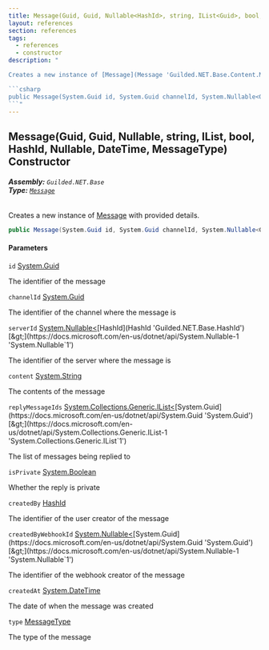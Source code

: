 ```yaml
---
title: Message(Guid, Guid, Nullable<HashId>, string, IList<Guid>, bool, HashId, Nullable<Guid>, DateTime, MessageType)
layout: references
section: references
tags:
  - references
  - constructor
description: "

Creates a new instance of [Message](Message 'Guilded.NET.Base.Content.Message') with provided details.

```csharp
public Message(System.Guid id, System.Guid channelId, System.Nullable<Guilded.NET.Base.HashId> serverId, string content, System.Collections.Generic.IList<System.Guid>? replyMessageIds, bool isPrivate, Guilded.NET.Base.HashId createdBy, System.Nullable<System.Guid> createdByWebhookId, System.DateTime createdAt, Guilded.NET.Base.Content.MessageType type);
```"
---
```


## Message(Guid, Guid, Nullable<HashId>, string, IList<Guid>, bool, HashId, Nullable<Guid>, DateTime, MessageType) Constructor
###### **Assembly:** `Guilded.NET.Base`<br/>**Type:** [`Message`](Message 'Guilded.NET.Base.Content.Message')

Creates a new instance of [Message](Message 'Guilded.NET.Base.Content.Message') with provided details.

```csharp
public Message(System.Guid id, System.Guid channelId, System.Nullable<Guilded.NET.Base.HashId> serverId, string content, System.Collections.Generic.IList<System.Guid>? replyMessageIds, bool isPrivate, Guilded.NET.Base.HashId createdBy, System.Nullable<System.Guid> createdByWebhookId, System.DateTime createdAt, Guilded.NET.Base.Content.MessageType type);
```
#### Parameters

<a name='Guilded.NET.Base.Content.Message.Message(System.Guid,System.Guid,System.Nullable_Guilded.NET.Base.HashId_,string,System.Collections.Generic.IList_System.Guid_,bool,Guilded.NET.Base.HashId,System.Nullable_System.Guid_,System.DateTime,Guilded.NET.Base.Content.MessageType).id'></a>

`id` [System.Guid](https://docs.microsoft.com/en-us/dotnet/api/System.Guid 'System.Guid')

The identifier of the message

<a name='Guilded.NET.Base.Content.Message.Message(System.Guid,System.Guid,System.Nullable_Guilded.NET.Base.HashId_,string,System.Collections.Generic.IList_System.Guid_,bool,Guilded.NET.Base.HashId,System.Nullable_System.Guid_,System.DateTime,Guilded.NET.Base.Content.MessageType).channelId'></a>

`channelId` [System.Guid](https://docs.microsoft.com/en-us/dotnet/api/System.Guid 'System.Guid')

The identifier of the channel where the message is

<a name='Guilded.NET.Base.Content.Message.Message(System.Guid,System.Guid,System.Nullable_Guilded.NET.Base.HashId_,string,System.Collections.Generic.IList_System.Guid_,bool,Guilded.NET.Base.HashId,System.Nullable_System.Guid_,System.DateTime,Guilded.NET.Base.Content.MessageType).serverId'></a>

`serverId` [System.Nullable&lt;](https://docs.microsoft.com/en-us/dotnet/api/System.Nullable-1 'System.Nullable`1')[HashId](HashId 'Guilded.NET.Base.HashId')[&gt;](https://docs.microsoft.com/en-us/dotnet/api/System.Nullable-1 'System.Nullable`1')

The identifier of the server where the message is

<a name='Guilded.NET.Base.Content.Message.Message(System.Guid,System.Guid,System.Nullable_Guilded.NET.Base.HashId_,string,System.Collections.Generic.IList_System.Guid_,bool,Guilded.NET.Base.HashId,System.Nullable_System.Guid_,System.DateTime,Guilded.NET.Base.Content.MessageType).content'></a>

`content` [System.String](https://docs.microsoft.com/en-us/dotnet/api/System.String 'System.String')

The contents of the message

<a name='Guilded.NET.Base.Content.Message.Message(System.Guid,System.Guid,System.Nullable_Guilded.NET.Base.HashId_,string,System.Collections.Generic.IList_System.Guid_,bool,Guilded.NET.Base.HashId,System.Nullable_System.Guid_,System.DateTime,Guilded.NET.Base.Content.MessageType).replyMessageIds'></a>

`replyMessageIds` [System.Collections.Generic.IList&lt;](https://docs.microsoft.com/en-us/dotnet/api/System.Collections.Generic.IList-1 'System.Collections.Generic.IList`1')[System.Guid](https://docs.microsoft.com/en-us/dotnet/api/System.Guid 'System.Guid')[&gt;](https://docs.microsoft.com/en-us/dotnet/api/System.Collections.Generic.IList-1 'System.Collections.Generic.IList`1')

The list of messages being replied to

<a name='Guilded.NET.Base.Content.Message.Message(System.Guid,System.Guid,System.Nullable_Guilded.NET.Base.HashId_,string,System.Collections.Generic.IList_System.Guid_,bool,Guilded.NET.Base.HashId,System.Nullable_System.Guid_,System.DateTime,Guilded.NET.Base.Content.MessageType).isPrivate'></a>

`isPrivate` [System.Boolean](https://docs.microsoft.com/en-us/dotnet/api/System.Boolean 'System.Boolean')

Whether the reply is private

<a name='Guilded.NET.Base.Content.Message.Message(System.Guid,System.Guid,System.Nullable_Guilded.NET.Base.HashId_,string,System.Collections.Generic.IList_System.Guid_,bool,Guilded.NET.Base.HashId,System.Nullable_System.Guid_,System.DateTime,Guilded.NET.Base.Content.MessageType).createdBy'></a>

`createdBy` [HashId](HashId 'Guilded.NET.Base.HashId')

The identifier of the user creator of the message

<a name='Guilded.NET.Base.Content.Message.Message(System.Guid,System.Guid,System.Nullable_Guilded.NET.Base.HashId_,string,System.Collections.Generic.IList_System.Guid_,bool,Guilded.NET.Base.HashId,System.Nullable_System.Guid_,System.DateTime,Guilded.NET.Base.Content.MessageType).createdByWebhookId'></a>

`createdByWebhookId` [System.Nullable&lt;](https://docs.microsoft.com/en-us/dotnet/api/System.Nullable-1 'System.Nullable`1')[System.Guid](https://docs.microsoft.com/en-us/dotnet/api/System.Guid 'System.Guid')[&gt;](https://docs.microsoft.com/en-us/dotnet/api/System.Nullable-1 'System.Nullable`1')

The identifier of the webhook creator of the message

<a name='Guilded.NET.Base.Content.Message.Message(System.Guid,System.Guid,System.Nullable_Guilded.NET.Base.HashId_,string,System.Collections.Generic.IList_System.Guid_,bool,Guilded.NET.Base.HashId,System.Nullable_System.Guid_,System.DateTime,Guilded.NET.Base.Content.MessageType).createdAt'></a>

`createdAt` [System.DateTime](https://docs.microsoft.com/en-us/dotnet/api/System.DateTime 'System.DateTime')

The date of when the message was created

<a name='Guilded.NET.Base.Content.Message.Message(System.Guid,System.Guid,System.Nullable_Guilded.NET.Base.HashId_,string,System.Collections.Generic.IList_System.Guid_,bool,Guilded.NET.Base.HashId,System.Nullable_System.Guid_,System.DateTime,Guilded.NET.Base.Content.MessageType).type'></a>

`type` [MessageType](MessageType 'Guilded.NET.Base.Content.MessageType')

The type of the message